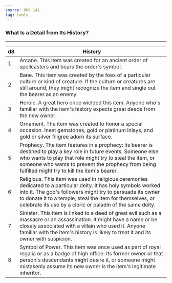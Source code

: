 ```yaml
---
source: DMG 141
tag: table
---
```


### What Is a Detail from Its History?
---
|d8|History|
|----|------------|
|1|Arcane. This item was created for an ancient order of spellcasters and bears the order's symbol.|
|2|Bane. This item was created by the foes of a particular culture or kind of creature. If the culture or creatures are still around, they might recognize the item and single out the bearer as an enemy.|
|3|Heroic. A great hero once wielded this item. Anyone who's familiar with the item's history expects great deeds from the new owner.|
|4|Ornament. The item was created to honor a special occasion. Inset gemstones, gold or platinum inlays, and gold or silver filigree adorn its surface.|
|5|Prophecy. The item features in a prophecy: its bearer is destined to play a key role in future events. Someone else who wants to play that role might try to steal the item, or someone who wants to prevent the prophecy from being fulfilled might try to kill the item's bearer.|
|6|Religious. This item was used in religious ceremonies dedicated to a particular deity. It has holy symbols worked into it. The god's followers might try to persuade its owner to donate it to a temple, steal the item for themselves, or celebrate its use by a cleric or paladin of the same deity.|
|7|Sinister. This item is linked to a deed of great evil such as a massacre or an assassination. It might have a name or be closely associated with a villain who used it. Anyone familiar with the item's history is likely to treat it and its owner with suspicion.|
|8|Symbol of Power. This item was once used as part of royal regalia or as a badge of high office. Its former owner or that person's descendants might desire it, or someone might mistakenly assume its new owner is the item's legitimate inheritor.|

